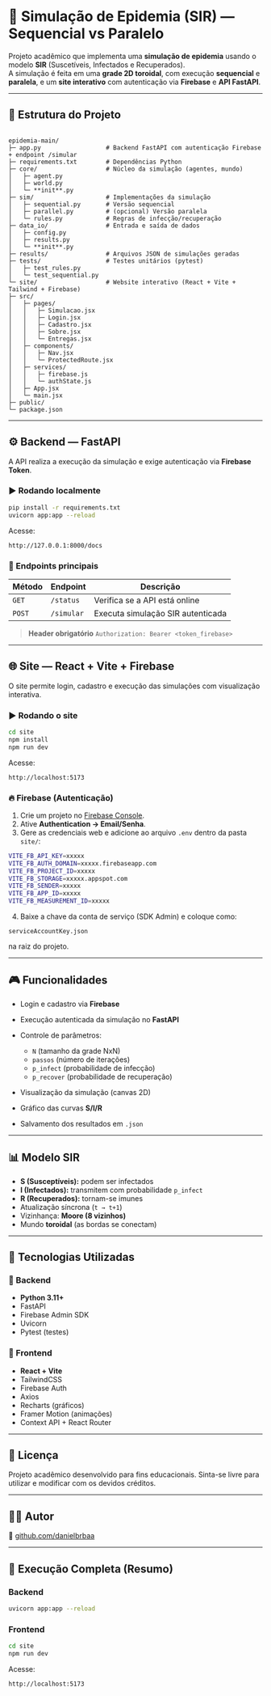 

# 🧪 Simulação de Epidemia (SIR) — Sequencial vs Paralelo

Projeto acadêmico que implementa uma **simulação de epidemia** usando o modelo **SIR** (Suscetíveis, Infectados e Recuperados).  
A simulação é feita em uma **grade 2D toroidal**, com execução **sequencial** e **paralela**, e um **site interativo** com autenticação via **Firebase** e **API FastAPI**.

---

## 📂 Estrutura do Projeto

```

epidemia-main/
├─ app.py                  # Backend FastAPI com autenticação Firebase + endpoint /simular
├─ requirements.txt        # Dependências Python
├─ core/                   # Núcleo da simulação (agentes, mundo)
│   ├─ agent.py
│   ├─ world.py
│   └─ **init**.py
├─ sim/                    # Implementações da simulação
│   ├─ sequential.py       # Versão sequencial
│   ├─ parallel.py         # (opcional) Versão paralela
│   └─ rules.py            # Regras de infecção/recuperação
├─ data_io/                # Entrada e saída de dados
│   ├─ config.py
│   ├─ results.py
│   └─ **init**.py
├─ results/                # Arquivos JSON de simulações geradas
├─ tests/                  # Testes unitários (pytest)
│   ├─ test_rules.py
│   └─ test_sequential.py
└─ site/                   # Website interativo (React + Vite + Tailwind + Firebase)
├─ src/
│   ├─ pages/
│   │   ├─ Simulacao.jsx
│   │   ├─ Login.jsx
│   │   ├─ Cadastro.jsx
│   │   ├─ Sobre.jsx
│   │   └─ Entregas.jsx
│   ├─ components/
│   │   ├─ Nav.jsx
│   │   └─ ProtectedRoute.jsx
│   ├─ services/
│   │   ├─ firebase.js
│   │   └─ authState.js
│   ├─ App.jsx
│   └─ main.jsx
├─ public/
└─ package.json

````

---

## ⚙️ Backend — FastAPI

A API realiza a execução da simulação e exige autenticação via **Firebase Token**.

### ▶️ Rodando localmente

```bash
pip install -r requirements.txt
uvicorn app:app --reload
````

Acesse:

```
http://127.0.0.1:8000/docs
```

### 🔐 Endpoints principais

| Método | Endpoint   | Descrição                         |
| ------ | ---------- | --------------------------------- |
| `GET`  | `/status`  | Verifica se a API está online     |
| `POST` | `/simular` | Executa simulação SIR autenticada |

> **Header obrigatório**
> `Authorization: Bearer <token_firebase>`

---

## 🌐 Site — React + Vite + Firebase

O site permite login, cadastro e execução das simulações com visualização interativa.

### ▶️ Rodando o site

```bash
cd site
npm install
npm run dev
```

Acesse:

```
http://localhost:5173
```

### 🔥 Firebase (Autenticação)

1. Crie um projeto no [Firebase Console](https://console.firebase.google.com/).
2. Ative **Authentication → Email/Senha**.
3. Gere as credenciais web e adicione ao arquivo `.env` dentro da pasta `site/`:

```bash
VITE_FB_API_KEY=xxxxx
VITE_FB_AUTH_DOMAIN=xxxxx.firebaseapp.com
VITE_FB_PROJECT_ID=xxxxx
VITE_FB_STORAGE=xxxxx.appspot.com
VITE_FB_SENDER=xxxxx
VITE_FB_APP_ID=xxxxx
VITE_FB_MEASUREMENT_ID=xxxxx
```

4. Baixe a chave da conta de serviço (SDK Admin) e coloque como:

```
serviceAccountKey.json
```

na raiz do projeto.

---

## 🎮 Funcionalidades

* Login e cadastro via **Firebase**
* Execução autenticada da simulação no **FastAPI**
* Controle de parâmetros:

  * `N` (tamanho da grade NxN)
  * `passos` (número de iterações)
  * `p_infect` (probabilidade de infecção)
  * `p_recover` (probabilidade de recuperação)
* Visualização da simulação (canvas 2D)
* Gráfico das curvas **S/I/R**
* Salvamento dos resultados em `.json`

---

## 📊 Modelo SIR

* **S (Susceptíveis):** podem ser infectados
* **I (Infectados):** transmitem com probabilidade `p_infect`
* **R (Recuperados):** tornam-se imunes
* Atualização síncrona (`t → t+1`)
* Vizinhança: **Moore (8 vizinhos)**
* Mundo **toroidal** (as bordas se conectam)

---

## 🧠 Tecnologias Utilizadas

### 🔹 Backend

* **Python 3.11+**
* FastAPI
* Firebase Admin SDK
* Uvicorn
* Pytest (testes)

### 🔹 Frontend

* **React + Vite**
* TailwindCSS
* Firebase Auth
* Axios
* Recharts (gráficos)
* Framer Motion (animações)
* Context API + React Router

---

## 🧾 Licença

Projeto acadêmico desenvolvido para fins educacionais.
Sinta-se livre para utilizar e modificar com os devidos créditos.

---

## 👨‍💻 Autor

🔗 [github.com/danielbrbaa](https://github.com/danielbrbaa)

---

## 🚀 Execução Completa (Resumo)

### Backend

```bash
uvicorn app:app --reload
```

### Frontend

```bash
cd site
npm run dev
```

Acesse:

```
http://localhost:5173
```
